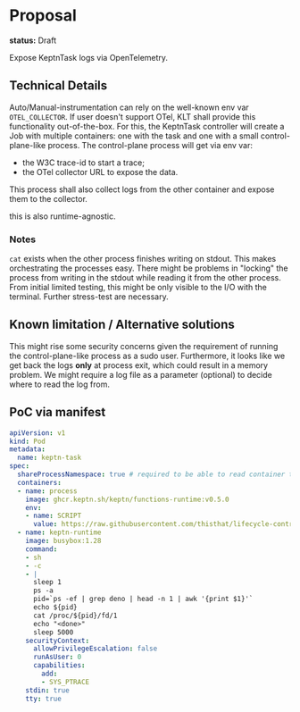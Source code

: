# Proposal

**status:** Draft

Expose KeptnTask logs via OpenTelemetry.

## Technical Details

Auto/Manual-instrumentation can rely on the well-known env var `OTEL_COLLECTOR`.
If user doesn't support OTel, KLT shall provide this functionality out-of-the-box.
For this, the KeptnTask controller will create a Job with multiple containers: 
one with the task and one with a small control-plane-like process.
The control-plane process will get via env var:
 - the W3C trace-id to start a trace;
 - the OTel collector URL to expose the data.

This process shall also collect logs from the other container and expose them to the collector.

this is also runtime-agnostic. 

### Notes

`cat` exists when the other process finishes writing on stdout. This makes orchestrating the processes easy.
There might be problems in "locking" the process from writing in the stdout while reading it from the other process. From initial limited testing, this might be only visible to the I/O with the terminal. Further stress-test are necessary.

## Known limitation / Alternative solutions

This might rise some security concerns given the requirement of running the control-plane-like process as a sudo user.
Furthermore, it looks like we get back the logs **only** at process exit, which could result in a memory problem.
We might require a log file as a parameter (optional) to decide where to read the log from.

## PoC via manifest

```yaml
apiVersion: v1
kind: Pod
metadata:
  name: keptn-task
spec:
  shareProcessNamespace: true # required to be able to read container task
  containers:
  - name: process
    image: ghcr.keptn.sh/keptn/functions-runtime:v0.5.0
    env:
    - name: SCRIPT
      value: https://raw.githubusercontent.com/thisthat/lifecycle-controller/test/test2.ts
  - name: keptn-runtime
    image: busybox:1.28
    command:
    - sh
    - -c
    - |
      sleep 1
      ps -a
      pid=`ps -ef | grep deno | head -n 1 | awk '{print $1}'`
      echo ${pid}
      cat /proc/${pid}/fd/1
      echo "<done>"
      sleep 5000
    securityContext:
      allowPrivilegeEscalation: false
      runAsUser: 0
      capabilities:
        add:
        - SYS_PTRACE
    stdin: true
    tty: true
```
